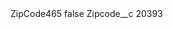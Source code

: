 <?xml version="1.0" encoding="UTF-8"?>
<CustomMetadata xmlns="http://soap.sforce.com/2006/04/metadata" xmlns:xsi="http://www.w3.org/2001/XMLSchema-instance" xmlns:xsd="http://www.w3.org/2001/XMLSchema">
    <label>ZipCode465</label>
    <protected>false</protected>
    <values>
        <field>Zipcode__c</field>
        <value xsi:type="xsd:string">20393</value>
    </values>
</CustomMetadata>
